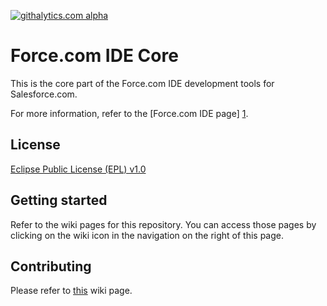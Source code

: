 [![githalytics.com alpha](https://cruel-carlota.pagodabox.com/011426863636559c9724ff602508e0a3 "githalytics.com")](http://githalytics.com/forcedotcom/idecore)

Force.com IDE Core
========

This is the core part of the Force.com IDE development tools for
Salesforce.com.

For more information, refer to the [Force.com IDE page] [1].

License
-------

[Eclipse Public License (EPL) v1.0][2]

Getting started
---------------

Refer to the wiki pages for this repository. You can access those pages
by clicking on the wiki icon in the navigation on the right of this
page.

Contributing
------------

Please refer to [this][3] wiki page.

[1]: https://developer.salesforce.com/page/Force.com_IDE
[2]: http://wiki.eclipse.org/EPL
[3]: https://github.com/forcedotcom/idecore/wiki/Contributing-Code
